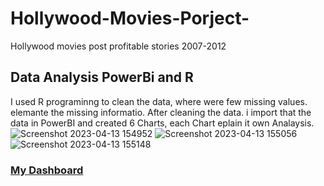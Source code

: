 # Hollywood-Movies-Porject-
Hollywood movies post profitable stories 2007-2012

## Data Analysis PowerBi and R
I used R programinng to clean the data, where were few missing values. elemante the missing informatio. 
After cleaning the data. i import that the data in PowerBI and created 6 Charts, each Chart eplain it own Analaysis.
![Screenshot 2023-04-13 154952](https://user-images.githubusercontent.com/130657658/231799169-b2b20fe4-5ee4-46cf-9805-8976820ecf68.png)
![Screenshot 2023-04-13 155056](https://user-images.githubusercontent.com/130657658/231799173-1c1c0cec-64b7-4f6e-baa7-f278bac5deaf.png)
![Screenshot 2023-04-13 155148](https://user-images.githubusercontent.com/130657658/231799175-62ed64a5-87bc-4964-bb24-4a3d768d614a.png)
### [My Dashboard](https://app.powerbi.com/links/0GjKQge3cA?ctid=6efd0f20-57c8-4447-b53f-00d4992ca50b&pbi_source=linkShare)


